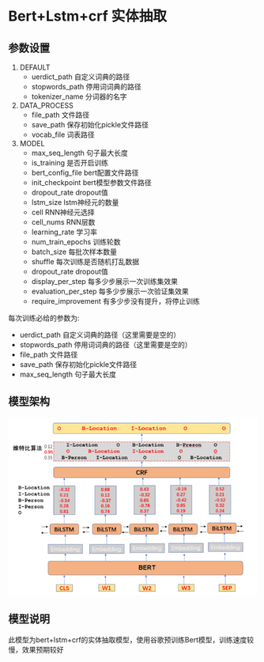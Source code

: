 # Bert+Lstm+crf 实体抽取
## 参数设置
1. DEFAULT
    - uerdict_path 自定义词典的路径
    - stopwords_path 停用词词典的路径
    - tokenizer_name 分词器的名字
2. DATA_PROCESS
    - file_path 文件路径
    - save_path 保存初始化pickle文件路径
    - vocab_file 词表路径
3. MODEL
    - max_seq_length 句子最大长度
    - is_training 是否开启训练
    - bert_config_file bert配置文件路径
    - init_checkpoint bert模型参数文件路径
    - dropout_rate dropout值
    - lstm_size lstm神经元的数量
    - cell RNN神经元选择
    - cell_nums RNN层数
    - learning_rate 学习率
    - num_train_epochs 训练轮数
    - batch_size 每批次样本数量
    - shuffle 每次训练是否随机打乱数据
    - dropout_rate dropout值
    - display_per_step 每多少步展示一次训练集效果
    - evaluation_per_step 每多少步展示一次验证集效果
    - require_improvement 有多少步没有提升，将停止训练  
    
每次训练必给的参数为:
* uerdict_path 自定义词典的路径（这里需要是空的）
* stopwords_path 停用词词典的路径（这里需要是空的）
* file_path 文件路径
* save_path 保存初始化pickle文件路径
* max_seq_length 句子最大长度
## 模型架构
![alt_bert_lstm_crf](./img/Bert_lstm_crf.png)
## 模型说明
此模型为bert+lstm+crf的实体抽取模型，使用谷歌预训练Bert模型，训练速度较慢，效果预期较好
